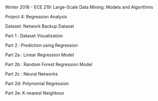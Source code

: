 

Winter 2018 - ECE 219: Large-Scale Data Mining: Models and Algorithms 



Project 4: Regression Analysis

Dataset: Network Backup Dataset



Part 1 : Dataset Visualization

Part 2 : Prediction using Regression

Part 2a : Linear Regression Model

Part 2b : Random Forest Regression Model

Part 2c : Neural Networks

Part 2d: Polynomial Regression

Part 2e: K nearest Neighbour 